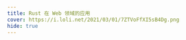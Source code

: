 ```yaml
---
title: Rust 在 Web 领域的应用
cover: https://i.loli.net/2021/03/01/7ZTVoFfXI5sB4Dg.png
hide: true
---
```

